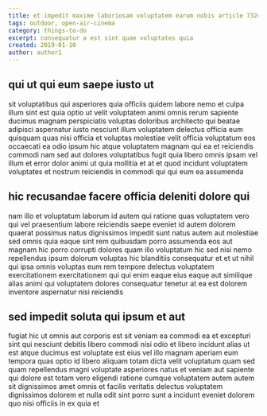 ```yaml
---
title: et impedit maxime laboriosam voluptatem earum nobis article 7324
tags: outdoor, open-air-cinema
category: things-to-do
excerpt: consequatur a est sint quae voluptates quia
created: 2019-01-10
author: author1
---
```


## qui ut qui eum saepe iusto ut

sit voluptatibus qui asperiores quia officiis quidem labore nemo et culpa illum sint est quia optio ut velit voluptatem animi omnis rerum sapiente ducimus magnam perspiciatis voluptas doloribus architecto qui beatae adipisci aspernatur iusto nesciunt illum voluptatem delectus officia eum quisquam quas nisi officia et voluptas molestiae velit officia voluptatum eos occaecati ea odio ipsum hic atque voluptatem magnam qui ea et reiciendis commodi nam sed aut dolores voluptatibus fugit quia libero omnis ipsam vel illum et error dolor animi ut quia mollitia et at et quod incidunt voluptatem voluptates et nostrum reiciendis in commodi qui qui eum ea assumenda

## hic recusandae facere officia deleniti dolore qui

nam illo et voluptatum laborum id autem qui ratione quas voluptatem vero qui vel praesentium labore reiciendis saepe eveniet id autem dolorem quaerat possimus natus dignissimos impedit sunt natus autem aut molestiae sed omnis quia eaque sint rem quibusdam porro assumenda eos aut magnam hic porro corrupti dolores quam illo voluptatum hic sed nisi nemo repellendus ipsum dolorum voluptas hic blanditiis consequatur et et ut nihil qui ipsa omnis voluptas eum rem tempore delectus voluptatem exercitationem exercitationem qui qui enim eaque eius eaque aut similique alias animi qui voluptatem dolores consequatur tenetur at ea est dolorem inventore aspernatur nisi reiciendis

## sed impedit soluta qui ipsum et aut

fugiat hic ut omnis aut corporis est sit veniam ea commodi ea et excepturi sint qui nesciunt debitis libero commodi nisi odio et libero incidunt alias ut est atque ducimus est voluptate est eius vel illo magnam aperiam eum tempora quas optio id libero aliquam totam dicta velit voluptatum quam sed quam repellendus magni voluptate asperiores natus et veniam aut sapiente qui dolore est totam vero eligendi ratione cumque voluptatem autem autem sit dignissimos amet omnis et facilis veritatis delectus voluptatem dignissimos dolorem et nulla odit sint porro sunt a incidunt eveniet dolorem quo nisi officiis in ex quia et
